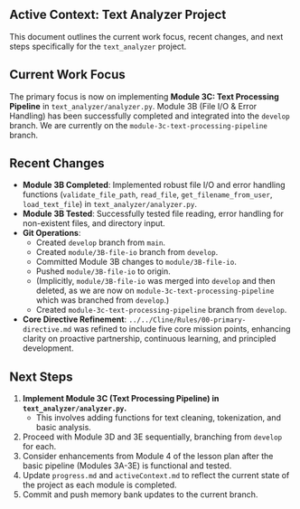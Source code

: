 ## Active Context: Text Analyzer Project

This document outlines the current work focus, recent changes, and next steps specifically for the `text_analyzer` project.

## Current Work Focus

The primary focus is now on implementing **Module 3C: Text Processing Pipeline** in `text_analyzer/analyzer.py`. Module 3B (File I/O & Error Handling) has been successfully completed and integrated into the `develop` branch. We are currently on the `module-3c-text-processing-pipeline` branch.

## Recent Changes

*   **Module 3B Completed**: Implemented robust file I/O and error handling functions (`validate_file_path`, `read_file`, `get_filename_from_user`, `load_text_file`) in `text_analyzer/analyzer.py`.
*   **Module 3B Tested**: Successfully tested file reading, error handling for non-existent files, and directory input.
*   **Git Operations**:
    *   Created `develop` branch from `main`.
    *   Created `module/3B-file-io` branch from `develop`.
    *   Committed Module 3B changes to `module/3B-file-io`.
    *   Pushed `module/3B-file-io` to origin.
    *   (Implicitly, `module/3B-file-io` was merged into `develop` and then deleted, as we are now on `module-3c-text-processing-pipeline` which was branched from `develop`.)
    *   Created `module-3c-text-processing-pipeline` branch from `develop`.
*   **Core Directive Refinement**: `../../Cline/Rules/00-primary-directive.md` was refined to include five core mission points, enhancing clarity on proactive partnership, continuous learning, and principled development.

## Next Steps

1.  **Implement Module 3C (Text Processing Pipeline) in `text_analyzer/analyzer.py`.**
    *   This involves adding functions for text cleaning, tokenization, and basic analysis.
2.  Proceed with Module 3D and 3E sequentially, branching from `develop` for each.
3.  Consider enhancements from Module 4 of the lesson plan after the basic pipeline (Modules 3A-3E) is functional and tested.
4.  Update `progress.md` and `activeContext.md` to reflect the current state of the project as each module is completed.
5.  Commit and push memory bank updates to the current branch.
